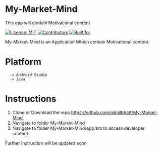 # My-Market-Mind
This app will contain Motivational content

[![License: MIT](https://img.shields.io/badge/License-MIT-blue.svg)](https://github.com/nikhilbhatt/My-Market-Mind/blob/master/LICENSE)   [![Contributors](https://img.shields.io/badge/CoNTRIBUTORS-1-red)](https://github.com/nikhilbhatt/My-Market-Mind/graphs/contributors)  [![Built for](https://img.shields.io/badge/BUILT%20FOR-ANDORID-brightgreen)](https://www.android.com/)

My-Market-Mind is an Application Which contain Motivational content.

# Platform
      -> Android Studio 
      -> Java

# Instructions
   1. Clone or Download the repo https://github.com/nikhilbhatt/My-Market-Mind.
   2. Navigate to folder My-Market-Mind
   3. Navigate to folder My-Market-Mind/app/src to access developer content.


Further Instruction will be updated soon
